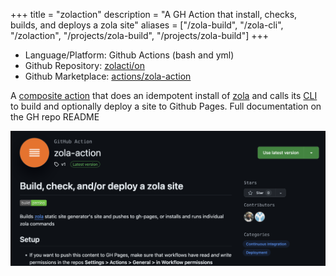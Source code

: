 +++
title = "zolaction"
description = "A GH Action that install, checks, builds, and deploys a zola site"
aliases = ["/zola-build", "/zola-cli", "/zolaction", "/projects/zola-build", "/projects/zola-build"]
+++

- Language/Platform: Github Actions (bash and yml)
- Github Repository: [zolacti/on](https://github.com/zolacti/on)
- Github Marketplace: [actions/zola-action](https://github.com/marketplace/actions/zola-action)

A [composite action](https://docs.github.com/en/actions/creating-actions/creating-a-composite-action) that does an idempotent install of [zola](https://www.getzola.org/) and calls its [CLI](https://www.getzola.org/documentation/getting-started/cli-usage/) to build and optionally deploy a site to Github Pages. Full documentation on the GH repo README

![image](/projects/zolaction.png)